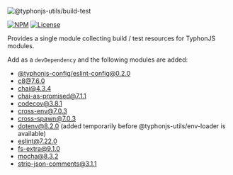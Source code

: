 ![@typhonjs-utils/build-test](https://i.imgur.com/15ZQ5X5.png)

[![NPM](https://img.shields.io/npm/v/@typhonjs-utils/build-test.svg?label=npm)](https://www.npmjs.com/package/@typhonjs-utils/build-test)
[![License](https://img.shields.io/badge/license-MIT-yellowgreen.svg?style=flat)](https://github.com/typhonjs-node-utils/build-test/blob/main/LICENSE)

Provides a single module collecting build / test resources for TyphonJS modules.

Add as a `devDependency` and the following modules are added:

- [@typhonjs-config/eslint-config@0.2.0](https://www.npmjs.com/package/@typhonjs-config/eslint-config)
- [c8@7.6.0](https://www.npmjs.com/package/c8)
- [chai@4.3.4](https://www.npmjs.com/package/chai)
- [chai-as-promised@7.1.1](https://www.npmjs.com/package/chai-as-promised)
- [codecov@3.8.1](https://www.npmjs.com/package/codecov)
- [cross-env@7.0.3](https://www.npmjs.com/package/cross-env)
- [cross-spawn@7.0.3](https://www.npmjs.com/package/cross-spawn)  
- [dotenv@8.2.0](https://www.npmjs.com/package/dotenv) (added temporarily before @typhonjs-utils/env-loader is available)  
- [eslint@7.22.0](https://www.npmjs.com/package/eslint)
- [fs-extra@9.1.0](https://www.npmjs.com/package/fs-extra)
- [mocha@8.3.2](https://www.npmjs.com/package/mocha)
- [strip-json-comments@3.1.1](https://www.npmjs.com/package/strip-json-comments)
